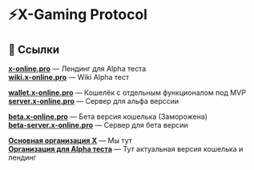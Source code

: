 # ⚡X-Gaming Protocol

## 🔗 Ссылки
[<b>x-online.pro</b>](https://x-online.pro) — Лендинг для Alpha теста<br>
[<b>wiki.x-online.pro</b>](https://beta.x-online.pro) — Wiki Alpha тест<br>

[<b>wallet.x-online.pro</b>](https://wallet.x-online.pro) — Кошелёк с отдельным функционалом под MVP<br>
[<b>server.x-online.pro</b>](https://server.x-online.pro) — Сервер для альфа верссии<br>

[<b>beta.x-online.pro</b>](https://beta.x-online.pro) — Бета версия кошелька (Заморожена)<br>
[<b>beta-server.x-online.pro</b>](https://beta-server.x-online.pro) — Сервер для бета версии<br>

[<b>Основная организация X</b>](https://github.com/x-gaming-protocol) — Мы тут<br>
[<b>Организация для Alpha теста</b>](https://github.com/x-gaming-protocol-mvp) — Тут актуальная версия кошелька и лендинг<br>
